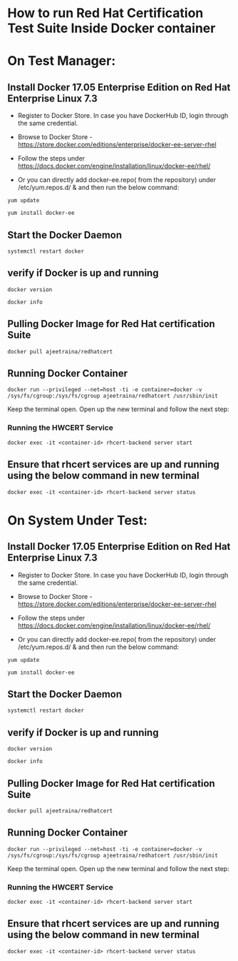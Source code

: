 
# How to run Red Hat Certification Test Suite Inside Docker container

# On Test Manager:


## Install Docker 17.05 Enterprise Edition on Red Hat Enterprise Linux 7.3

- Register to Docker Store. In case you have DockerHub ID, login through the same credential.

 - Browse to Docker Store - https://store.docker.com/editions/enterprise/docker-ee-server-rhel
 
 - Follow the steps under https://docs.docker.com/engine/installation/linux/docker-ee/rhel/
 
 - Or you can directly add docker-ee.repo( from the repository) under /etc/yum.repos.d/ & and then run the below command:
 
 ```yum update```
 
 
 ```yum install docker-ee```
 
 ## Start the Docker Daemon
 
```systemctl restart docker```

## verify if Docker is up and running

```docker version```

```docker info```


## Pulling Docker Image for Red Hat certification Suite 

```docker pull ajeetraina/redhatcert```

## Running Docker Container

```docker run --privileged --net=host -ti -e container=docker -v /sys/fs/cgroup:/sys/fs/cgroup ajeetraina/redhatcert /usr/sbin/init```

Keep the terminal open. Open up the new terminal and follow the next step:

### Running the HWCERT Service

```docker exec -it <container-id> rhcert-backend server start```

## Ensure that rhcert services are up and running using the below command in new terminal

```docker exec -it <container-id> rhcert-backend server status```


# On System Under Test:


## Install Docker 17.05 Enterprise Edition on Red Hat Enterprise Linux 7.3

- Register to Docker Store. In case you have DockerHub ID, login through the same credential.

 - Browse to Docker Store - https://store.docker.com/editions/enterprise/docker-ee-server-rhel
 
 - Follow the steps under https://docs.docker.com/engine/installation/linux/docker-ee/rhel/
 
 - Or you can directly add docker-ee.repo( from the repository) under /etc/yum.repos.d/ & and then run the below command:
 
 ```yum update```
 
 
 ```yum install docker-ee```
 
 ## Start the Docker Daemon
 
```systemctl restart docker```

## verify if Docker is up and running

```docker version```

```docker info```


## Pulling Docker Image for Red Hat certification Suite 

```docker pull ajeetraina/redhatcert```

## Running Docker Container

```docker run --privileged --net=host -ti -e container=docker -v /sys/fs/cgroup:/sys/fs/cgroup ajeetraina/redhatcert /usr/sbin/init```

Keep the terminal open. Open up the new terminal and follow the next step:

### Running the HWCERT Service

```docker exec -it <container-id> rhcert-backend server start```

## Ensure that rhcert services are up and running using the below command in new terminal

```docker exec -it <container-id> rhcert-backend server status```


 
 

